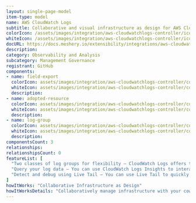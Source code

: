 ```yaml
---
layout: single-page-model
item-type: model
name: AWS CloudWatch Logs
subtitle: Collaborative and visual infrastructure as design for AWS CloudWatch Logs
colorIcon: /assets/images/integration/aws-cloudwatchlogs-controller/icons/color/aws-cloudwatchlogs-controller-color.svg
whiteIcon: /assets/images/integration/aws-cloudwatchlogs-controller/icons/white/aws-cloudwatchlogs-controller-white.svg
docURL: https://docs.meshery.io/extensibility/integrations/aws-cloudwatchlogs-controller
description: 
category: Observability and Analysis
subcategory: Management Governance
registrant: GitHub
components: 
- name: field-export
  colorIcon: assets/images/integration/aws-cloudwatchlogs-controller/components/field-export/icons/color/field-export-color.svg
  whiteIcon: assets/images/integration/aws-cloudwatchlogs-controller/components/field-export/icons/white/field-export-white.svg
  description: 
- name: adopted-resource
  colorIcon: assets/images/integration/aws-cloudwatchlogs-controller/components/adopted-resource/icons/color/adopted-resource-color.svg
  whiteIcon: assets/images/integration/aws-cloudwatchlogs-controller/components/adopted-resource/icons/white/adopted-resource-white.svg
  description: 
- name: log-group
  colorIcon: assets/images/integration/aws-cloudwatchlogs-controller/components/log-group/icons/color/log-group-color.svg
  whiteIcon: assets/images/integration/aws-cloudwatchlogs-controller/components/log-group/icons/white/log-group-white.svg
  description: 
componentsCount: 3
relationships: 
relationshipsCount: 0
featureList: [
  "Two classes of log groups for flexibility – CloudWatch Logs offers two classes of log groups so that you can have a cost-effective option for logs that you access infrequently. ",
  "Query your log data – You can use CloudWatch Logs Insights to interactively search and analyze your log data. ",
  "Detect and debug using Live Tail – You can use Live Tail to quickly troubleshoot incidents by viewing a streaming list of new log events as they are ingested. "
]
howItWorks: "Collaborative Infrastructure as Design"
howItWorksDetails: "Collaboratively manage infrastructure with your coworkers synchronously sharing the same designs."
---
```

